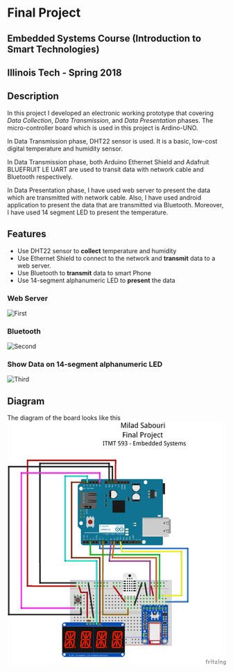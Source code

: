 # Final Project
## Embedded Systems Course (Introduction to Smart Technologies)
## Illinois Tech - Spring 2018

## Description
In this project I developed an electronic working prototype that covering *Data Collection*, *Data Transmission*, and *Data Presentation* phases.
The micro-controller board which is used in this project is Ardino-UNO. 

In Data Transmission phase, DHT22 sensor is used. It is a basic, low-cost digital temperature and humidity sensor.

In Data Transmission phase, both Arduino Ethernet Shield and Adafruit BLUEFRUIT LE UART are used to transit data with network cable and Bluetooth respectively.

In Data Presentation phase, I have used web server to present the data which are transmitted with network cable. Also, I have used android application to present the data that are transmitted via Bluetooth.
Moreover, I have used 14 segment LED to present the temperature.


## Features
* Use DHT22 sensor to **collect** temperature and humidity
* Use Ethernet Shield to connect to the network and **transmit** data to a web server.
* Use Bluetooth to **transmit** data to smart Phone
* Use 14-segment alphanumeric LED to **present** the data

### Web Server
![First](images/i.png "Ionized Water")

### Bluetooth
![Second](images/p.png "Pure Water")

### Show Data on 14-segment alphanumeric LED
![Third](images/blu.jpg "PASS")

## Diagram
The diagram of the board looks like this
![Diagram](Diagram.png "Diagram")
